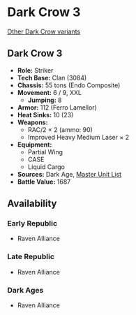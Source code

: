 # Dark Crow 3

[Other Dark Crow variants](../dark_crow.md)

## Dark Crow 3
- **Role:** Striker
- **Tech Base:** Clan (3084)
- **Chassis:** 55 tons (Endo Composite)
- **Movement:** 6 / 9, XXL
  - **Jumping:** 8
- **Armor:** 112 (Ferro Lamellor)
- **Heat Sinks:** 10 (23)
- **Weapons:**
  - RAC/2 × 2 (ammo: 90)
  - Improved Heavy Medium Laser × 2
- **Equipment:**
  - Partial Wing
  - CASE
  - Liquid Cargo
- **Sources:** Dark Age, [Master Unit List](http://masterunitlist.info/Unit/Details/825/dark-crow-3)
- **Battle Value:** 1687

## Availability

### Early Republic
- Raven Alliance

### Late Republic
- Raven Alliance

### Dark Ages
- Raven Alliance

